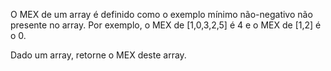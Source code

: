 O MEX de um array é definido como o exemplo mínimo não-negativo não presente no array. Por exemplo, o MEX de [1,0,3,2,5] é 4 e o MEX de [1,2] é o 0.

Dado um array, retorne o MEX deste array.